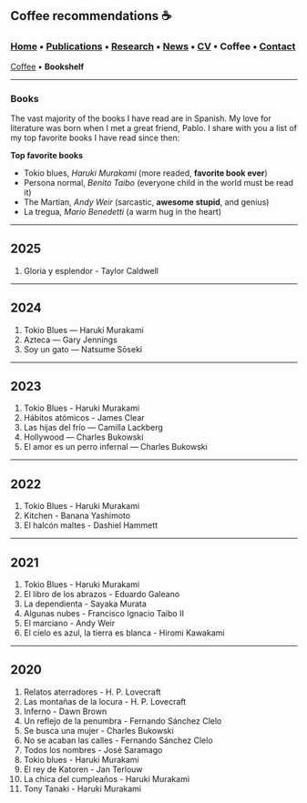 
## Coffee recommendations ☕️
###  [Home](/index) • [Publications](/publications) • [Research](/research) • [News](/news) • [CV](/brief_cv) • Coffee • [Contact](/contact)                                 
[Coffee](/coffee) • **Bookshelf**

--- 



### Books

The vast majority of the books I have read are in Spanish. My love for literature was born when I met a great friend, Pablo. I share with you a list of my top favorite books I have read since then: 

**Top favorite books**

* Tokio blues, *Haruki Murakami* (more readed, **favorite book ever**)
* Persona normal, *Benito Taibo* (everyone child in the world must be read it)
* The Martian, *Andy Weir* (sarcastic, **awesome stupid**, and genius)
* La tregua, *Mario Benedetti* (a warm hug in the heart)

---






## 2025
1. Gloria y esplendor - Taylor Caldwell

---





## 2024

1. Tokio Blues — Haruki Murakami
2. Azteca —  Gary Jennings
3. Soy un gato — Natsume Sōseki

---

## 2023

1. Tokio Blues - Haruki Murakami
2. Hábitos atómicos - James Clear 
3. Las hijas del frío — Camilla Lackberg
4. Hollywood — Charles Bukowski 
5. El amor es un perro infernal — Charles Bukowski

---

## 2022

1. Tokio Blues - Haruki Murakami 
2. Kitchen - Banana Yashimoto
3. El halcón maltes - Dashiel Hammett


---

## 2021

1. Tokio Blues - Haruki Murakami
2. El libro de los abrazos - Eduardo Galeano
3. La dependienta - Sayaka Murata
4. Algunas nubes - Francisco Ignacio Taibo II
5. El marciano - Andy Weir
6. El cielo es azul, la tierra es blanca - Hiromi Kawakami

---

## 2020

1. Relatos aterradores - H. P. Lovecraft
2. Las montañas de la locura - H. P. Lovecraft
3. Inferno - Dawn Brown
4. Un reflejo de la penumbra - Fernando Sánchez Clelo
5. Se busca una mujer - Charles Bukowski
6. No se acaban las calles - Fernando Sánchez Clelo
7. Todos los nombres - José Saramago
8. Tokio blues - Haruki Murakami
9. El rey de Katoren - Jan Terlouw
10. La chica del cumpleaños - Haruki Murakami
11. Tony Tanaki - Haruki Murakami
